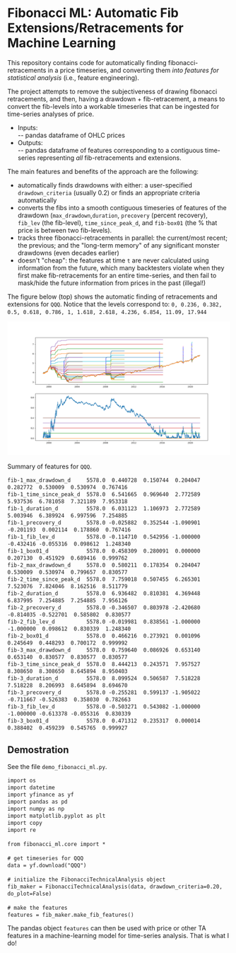 # Fibonacci ML: Automatic Fib Extensions/Retracements for Machine Learning

This repository contains code for automatically finding fibonacci-retracements in a price timeseries, and converting them _into features for statistical analysis_ (i.e., feature engineering).

The project attempts to remove the subjectiveness of drawing fibonacci retracements, and then, having a drawdown + fib-retracement, a means to convert the fib-levels into a workable timeseries that can be ingested for time-series analyses of price.

- Inputs:  
-- pandas dataframe of OHLC prices
- Outputs:  
-- pandas dataframe of features corresponding to a contiguous time-series representing *all* fib-retracements and extensions.

The main features and benefits of the approach are the following:
- automatically finds drawdowns with either: a user-specified `drawdown_criteria` (usually 0.2) or finds an appropriate criteria automatically
- converts the fibs into a smooth contiguous timeseries of features of the drawdown (`max_drawdown`,`duration`, `precovery` (percent recovery), `fib_lev` (the fib-level), `time_since_peak_d`, and `fib-box01` (the % that price is between two fib-levels).
- tracks three fibonacci-retracements in parallel: the current/most recent; the previous; and the "long-term memory" of any significant monster drawdowns (even decades earlier)
- doesn't "cheap": the features at time `t` are never calculated using information from the future, which many backtesters violate when they first make fib-retracements for an entire time-series, and then fail to mask/hide the future information from prices in the past (illegal!)

The figure below (top) shows the automatic finding of retracements and extensions for `QQQ`. Notice that the levels correspond to: `0, 0.236, 0.382, 0.5, 0.618, 0.786, 1, 1.618, 2.618, 4.236, 6.854, 11.09, 17.944`

![](img/fibonacci_timeseries.png?raw=true)


Summary of features for `QQQ`.

```                          count      mean       std       min       25%       50%       75%       max
fib-1_max_drawdown_d     5578.0  0.440728  0.150744  0.204047  0.282772  0.530009  0.530974  0.767416
fib-1_time_since_peak_d  5578.0  6.541665  0.969640  2.772589  5.937536  6.781058  7.321189  7.953318
fib-1_duration_d         5578.0  6.031123  1.106973  2.772589  5.003946  6.389924  6.997596  7.254885
fib-1_precovery_d        5578.0 -0.025882  0.352544 -1.090901 -0.201193  0.002114  0.178860  0.767416
fib-1_fib_lev_d          5578.0 -0.114710  0.542956 -1.000000 -0.432416 -0.055316  0.098612  1.248340
fib-1_box01_d            5578.0  0.458309  0.280091  0.000000  0.207130  0.451929  0.689416  0.999762
fib-2_max_drawdown_d     5578.0  0.580211  0.178354  0.204047  0.530009  0.530974  0.799657  0.830577
fib-2_time_since_peak_d  5578.0  7.759018  0.507455  6.265301  7.523076  7.824046  8.162516  8.511779
fib-2_duration_d         5578.0  6.936482  0.810381  4.369448  6.837995  7.254885  7.254885  7.956126
fib-2_precovery_d        5578.0 -0.346507  0.803978 -2.420680 -0.814035 -0.522701  0.585802  0.830577
fib-2_fib_lev_d          5578.0 -0.019981  0.838561 -1.000000 -1.000000  0.098612  0.830339  1.248340
fib-2_box01_d            5578.0  0.466216  0.273921  0.001096  0.245649  0.448293  0.700172  0.999992
fib-3_max_drawdown_d     5578.0  0.759640  0.086926  0.653140  0.653140  0.830577  0.830577  0.830577
fib-3_time_since_peak_d  5578.0  8.444213  0.243571  7.957527  8.308650  8.308650  8.645894  8.950403
fib-3_duration_d         5578.0  8.099524  0.506587  7.518228  7.518228  8.206993  8.645894  8.694670
fib-3_precovery_d        5578.0 -0.255281  0.599137 -1.905022 -0.711667 -0.526383  0.358030  0.782663
fib-3_fib_lev_d          5578.0 -0.503271  0.543082 -1.000000 -1.000000 -0.613378 -0.055316  0.830339
fib-3_box01_d            5578.0  0.471312  0.235317  0.000014  0.388402  0.459239  0.545765  0.999927
```

## Demostration

See the file `demo_fibonacci_ml.py`.

```
import os
import datetime
import yfinance as yf
import pandas as pd
import numpy as np
import matplotlib.pyplot as plt
import copy
import re

from fibonacci_ml.core import *

# get timeseries for QQQ
data = yf.download("QQQ")

# initialize the FibonacciTechnicalAnalysis object
fib_maker = FibonacciTechnicalAnalysis(data, drawdown_criteria=0.20, do_plot=False)

# make the features
features = fib_maker.make_fib_features()
```

The pandas object `features` can then be used with price or other TA features in a machine-learning model for time-series analysis. That is what I do!

